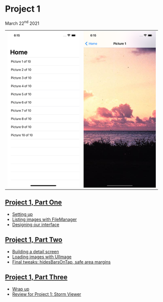 # Project 1

March 22<sup>nd</sup> 2021

|                        |                        |
|:----------------------:|:----------------------:|
| ![](images/img_1.png)  | ![](images/img_2.png)  |

## [Project 1, Part One](https://www.hackingwithswift.com/100/16)

* [Setting up](https://www.hackingwithswift.com/read/1/1/setting-up)
* [Listing images with FileManager](https://www.hackingwithswift.com/read/1/2/listing-images-with-filemanager)
* [Designing our interface](https://www.hackingwithswift.com/read/1/3/designing-our-interface)

## [Project 1, Part Two](https://www.hackingwithswift.com/100/17)

* [Building a detail screen](https://www.hackingwithswift.com/read/1/4/building-a-detail-screen)
* [Loading images with UIImage](https://www.hackingwithswift.com/read/1/5/loading-images-with-uiimage)
* [Final tweaks: hidesBarsOnTap, safe area margins](https://www.hackingwithswift.com/read/1/6/final-tweaks-hidesbarsontap-safe-area-margins)

## [Project 1, Part Three](https://www.hackingwithswift.com/100/18)

* [Wrap up](https://www.hackingwithswift.com/read/1/7/wrap-up)
* [Review for Project 1: Storm Viewer](https://www.hackingwithswift.com/review/hws/project-1-storm-viewer)